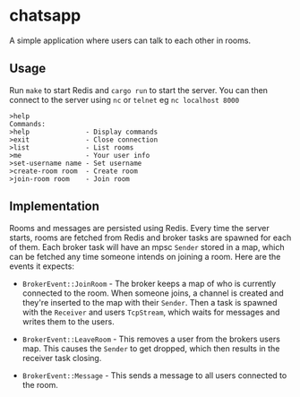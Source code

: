 # chatsapp

A simple application where users can talk to each other in rooms.

## Usage

Run `make` to start Redis and `cargo run` to start the server.
You can then connect to the server using `nc` or `telnet` eg `nc localhost 8000`

```
>help
Commands:
>help              - Display commands
>exit              - Close connection
>list              - List rooms
>me                - Your user info
>set-username name - Set username
>create-room room  - Create room
>join-room room    - Join room
```

## Implementation

Rooms and messages are persisted using Redis. Every time the server starts, rooms are fetched from Redis and broker tasks are spawned for each of them.
Each broker task will have an mpsc `Sender` stored in a map, which can be fetched any time someone intends on joining a room. Here are the events it expects:

* `BrokerEvent::JoinRoom` - The broker keeps a map of who is currently connected to the room. When someone joins, a channel is created and they're inserted to
the map with their `Sender`. Then a task is spawned with the `Receiver` and users `TcpStream`, which waits for messages and writes them to the users.

* `BrokerEvent::LeaveRoom` - This removes a user from the brokers users map. This causes the `Sender` to get dropped, which then results in the receiver task closing.

* `BrokerEvent::Message` - This sends a message to all users connected to the room.
